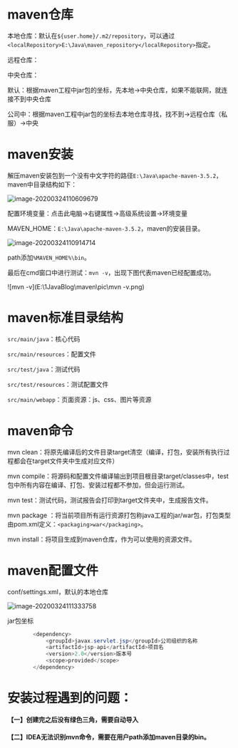 # maven仓库

本地仓库：默认在`${user.home}/.m2/repository`，可以通过`<localRepository>E:\Java\maven_repository</localRepository>`指定。

远程仓库：

中央仓库：

默认：根据maven工程中jar包的坐标，先本地->中央仓库，如果不能联网，就连接不到中央仓库

公司中：根据maven工程中jar包的坐标去本地仓库寻找，找不到->远程仓库（私服）->中央

# maven安装

解压maven安装包到一个没有中文字符的路径`E:\Java\apache-maven-3.5.2`，maven中目录结构如下：

![image-20200324110609679](C:\Users\13327\AppData\Roaming\Typora\typora-user-images\image-20200324110609679.png)

配置环境变量：点击此电脑->右键属性->高级系统设置->环境变量

MAVEN_HOME：`E:\Java\apache-maven-3.5.2`，maven的安装目录。

![image-20200324110914714](C:\Users\13327\AppData\Roaming\Typora\typora-user-images\image-20200324110914714.png)

path添加`%MAVEN_HOME%\bin`。

最后在cmd窗口中进行测试：`mvn -v`，出现下图代表maven已经配置成功。

![mvn -v](E:\1JavaBlog\maven\pic\mvn -v.png)

# maven标准目录结构

`src/main/java`：核心代码

`src/main/resources`：配置文件

`src/test/java`：测试代码

`src/test/resources`：测试配置文件

`src/main/webapp`：页面资源：js、css、图片等资源

# maven命令

mvn clean：将原先编译后的文件目录target清空（编译，打包，安装所有执行过程都会在target文件夹中生成对应文件）

mvn compile：将源码和配置文件编译输出到项目根目录target/classes中，test包中所有内容在编译、打包、安装过程都不参加，但会运行测试。

mvn test：测试代码，测试报告会打印到target文件夹中，生成报告文件。

mvn package ：将当前项目所有运行资源打包称java工程的jar/war包，打包类型由pom.xml定义：`<packaging>war</packaging>`。

mvn install：将项目生成到maven仓库，作为可以使用的资源文件。

# maven配置文件

conf/settings.xml，默认的本地仓库

![image-20200324111333758](C:\Users\13327\AppData\Roaming\Typora\typora-user-images\image-20200324111333758.png)

jar包坐标

```java
		<dependency>
			<groupId>javax.servlet.jsp</groupId>公司组织的名称
			<artifactId>jsp-api</artifactId>项目名
			<version>2.0</version>版本号
			<scope>provided</scope>
		</dependency>
```



# 安装过程遇到的问题：

#### 【一】创建完之后没有绿色三角，需要自动导入

#### 【二】IDEA无法识别mvn命令，需要在用户path添加maven目录的bin。